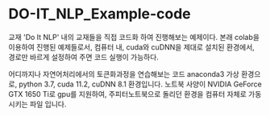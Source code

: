 # DO-IT_NLP_Example-code
교재 'Do It NLP' 내의 교재들을 직접 코드화 하여 진행해보는 예제이다.
본래 colab을 이용하여 진행된 예제들로서,
컴퓨터 내, cuda와 cuDNN을 제대로 설치된 환경에서,
경로만 바르게 설정하여 주면 코드 실행이 가능하다.

어디까지나 자연어처리에서의 토큰화과정을 연습해보는 코드
anaconda3 가상 환경으로, python 3.7, cuda 11.2, cuDNN 8.1 환경입니다.
노트북 사양이 NVIDIA GeForce GTX 1650 Ti로 gpu를 지원하여, 주피터노트북으로 돌리던 환경을 컴퓨터 자체로 가동시키는 파일 입니다.
